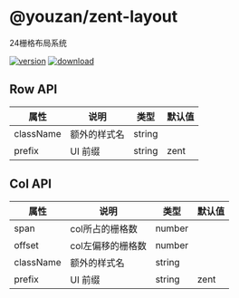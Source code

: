# @youzan/zent-layout

24栅格布局系统

[![version][version-image]][download-url]
[![download][download-image]][download-url]

## Row API

| 属性         | 说明            | 类型     | 默认值   |
| ----------- | -------------- | -------- | -------- |
| className   | 额外的样式名      | string   |          |
| prefix      | UI 前缀          | string   | zent     |

## Col API

| 属性         | 说明                 | 类型       | 默认值  |
| ----------- | ------------------- | -------- | -------- |
| span        | col所占的栅格数        | number   |          |
| offset      | col左偏移的栅格数       | number   |          |
| className   | 额外的样式名           | string   |          |
| prefix      | UI 前缀               | string   | zent     |


 
[version-image]: http://npm.qima-inc.com/badge/v/@youzan/zent-layout.svg?style=flat-square
[download-image]: http://npm.qima-inc.com/badge/d/@youzan/zent-layout.svg?style=flat-square
[download-url]: http://npm.qima-inc.com/package/@youzan/zent-layout
